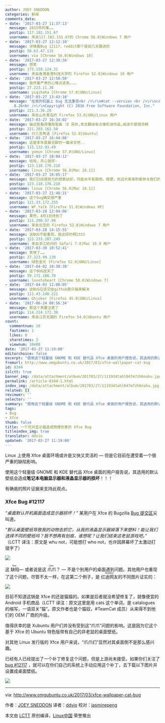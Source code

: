 ```yaml
---
author: JOEY SNEDDON
categories: 新闻
comments_data:
- date: '2017-03-27 11:37:13'
  message: 2015年的事……
  postip: 117.182.151.67
  username: 来自117.182.151.67的 Chrome 56.0|Windows 7 用户
- date: '2017-03-27 12:12:10'
  message: 详情看Bug 12117，reddit那个是前几天跟进的
  postip: 58.63.47.115
  username: vio [Chrome 56.0|Windows 10]
- date: '2017-03-27 12:38:34'
  message: 想笑
  postip: 175.159.124.31
  username: 来自香港香港科技大学的 Firefox 52.0|Windows 10 用户
- date: '2017-03-27 12:58:50'
  message: 我怀着严肃的心情点进来。。。。
  postip: 27.223.11.38
  username: yiqihaha [Chrome 57.0|GNU/Linux]
- date: '2017-03-27 13:43:10'
  message: "在我的机器上 bug 无法重现<br />\r\n#cat --version <br />\r\ncat (GNU coreutils)
    8.26<br />\r\nCopyright (C) 2016 Free Software Foundation, Inc."
  postip: 221.3.36.20
  username: 来自山东青岛的 Firefox 53.0|GNU/Linux 用户
- date: '2017-03-27 16:34:02'
  message: 猫还能看得懂简笔画 :D 另外,本文翻译有点像机译作品,阅读不是很流畅
  postip: 221.203.162.50
  username: 只三言两语 [Firefox 52.0|Ubuntu]
- date: '2017-03-27 16:44:08'
  message: 这是本年度最无聊的一篇译文吧..
  postip: 115.132.93.49
  username: yomun [Chrome 57.0|GNU/Linux]
- date: '2017-03-27 18:04:12'
  message: 哈哈，开心就好~
  postip: 123.118.176.218
  username: linux [Chrome 56.0|Mac 10.11]
- date: '2017-03-27 18:05:17'
  message: 我们已经很努力的想表达好，可能水平有限吧。顺便，欢迎大家来积极参与我们的翻译~
  postip: 123.118.176.218
  username: linux [Chrome 56.0|Mac 10.11]
- date: '2017-03-27 21:48:21'
  message: 这个bug确实很严重
  postip: 121.33.172.255
  username: Wf_talk [Firefox 51.0|Windows XP]
- date: '2017-03-28 12:04:06'
  message: 果然，4月1日快到了
  postip: 111.200.57.98
  username: 来自北京的 Firefox 52.0|Windows 7 用户
- date: '2017-03-28 14:15:55'
  message: 这BUG不能重现，我这好的啊2333
  postip: 122.233.207.249
  username: 来自浙江杭州的 Safari 7.0|Mac 10.9 用户
- date: '2017-03-30 10:52:41'
  message: 笑惨了……
  postip: 27.223.99.130
  username: 绿色圣光 [Firefox 52.0|GNU/Linux]
- date: '2017-04-02 10:30:39'
  message: 这个BUG逆天了
  postip: 59.172.188.70
  username: lovetoheart [Chrome 50.0|Windows 7]
- date: '2017-04-03 12:00:05'
  message: 这BUG应该交给github那只猫来解决
  postip: 111.43.240.221
  username: Ghjoker [Firefox 45.0|GNU/Linux]
- date: '2017-06-24 08:56:34'
  message: 那这个真要注意了
  postip: 114.224.172.38
  username: 来自江苏无锡的 Firefox 54.0|Ubuntu 用户
count:
  commentnum: 16
  favtimes: 1
  likes: 0
  sharetimes: 2
  viewnum: 10408
date: '2017-03-27 11:19:00'
editorchoice: false
excerpt: "使用这个轻量级 GNOME 和 KDE 替代品 Xfce 桌面的用户报告说，其选用的默认壁纸会造成笔记本电脑显示器和液晶显示器的损坏！！！\r\n有确凿的照片证据来支持此观点。"
fromurl: http://www.omgubuntu.co.uk/2017/03/xfce-wallpaper-cat-bug
id: 8344
islctt: true
banner_img: /data/attachment/album/201703/27/111934tahl047m7zh6nahu.jpg
permalink: /article-8344-1.html
index_img: /data/attachment/album/201703/27/111934tahl047m7zh6nahu.jpg.thumb.jpg
related: []
reviewer: ''
selector: ''
summary: "使用这个轻量级 GNOME 和 KDE 替代品 Xfce 桌面的用户报告说，其选用的默认壁纸会造成笔记本电脑显示器和液晶显示器的损坏！！！\r\n有确凿的照片证据来支持此观点。"
tags:
- Bug
- Xfce
thumb: false
title: 一个可对显示器造成物理伤害的 Xfce Bug
titleindex_img: true
translator: ddvio
updated: '2017-03-27 11:19:00'
---
```


Linux 上使用 Xfce 桌面环境或许是又快又灵活的 — 但是它目前在遭受着一个很严重的缺陷影响。


使用这个轻量级 GNOME 和 KDE 替代品 Xfce 桌面的用户报告说，其选用的默认壁纸会造成**笔记本电脑显示器和液晶显示器的损坏**！！！


有确凿的照片证据来支持此观点。


### Xfce Bug #12117


*“桌面默认开机画面造成显示器损坏！”* 某用户在 Xfce 的 Bugzilla [Bug 提交区](https://bugzilla.xfce.org/show_bug.cgi?id=12117)尖叫道。


*“默认桌面壁纸导致我的动物去抓它，从我的液晶显示器掉落下来塑料！能让我们选择不同的壁纸吗？我不想再有划痕，谁想呢？让我们结束这老鼠游戏吧。”* （LCTT 译注：原文是 whu not，可能想打 who not，也许因屏幕坏了太激动打错字了）


![](/data/attachment/album/201703/27/111934tahl047m7zh6nahu.jpg)


这<ruby> 缺陷 <rp>  （ </rp> <rt>  flaw </rt> <rp>  ） </rp></ruby> — 或者说是这<ruby> 爪爪 <rp>  （ </rp> <rt>  claw </rt> <rp>  ） </rp></ruby>？ — 不是个别用户的桌面遇到问题。其他用户也重现了这个问题，尽管不太一样，在这第二个例子，是 <ruby> 红迪网友 <rt>  Redditor </rt></ruby> 的不同图片证实的：


![](/data/attachment/album/201703/27/111934xfqieiwndirirdd5.jpg)


目前不知道这锅是 Xfce 的还是猫猫的。如果是后者就没希望修复了，就像便宜的 Android 手机商品（LCTT 译注：原文这里是用 cats 这个单词，是 catalogues 的缩写，一语双关“猫”。原文作者也是个猫奴，#TeamCat 成员）从来得不到他们的 OEM 厂商的升级。


值得庆幸的是 Xubuntu 用户们并没有受到这“爪爪”问题的影响。这是因为它这个基于 Xfce 的 Ubuntu 特色版带有自己的非老鼠的桌面壁纸。


对其他 Linux 发行版的 Xfce 用户来说，“爪爪们”显然对其桌面倒不是那么感兴趣。


已经有人已经提出了一个补丁修复这个问题，但是上游尚未接受。如果你们关注了 [bug #12117](https://bugzilla.xfce.org/show_bug.cgi?id=12117) ，就可以在你们自己的系统上手动应用这个补丁，去下载以下图片并设置成桌面壁纸。


![](/data/attachment/album/201703/27/111935u8zl54cqlglguvu4.jpg)




---


via: <http://www.omgubuntu.co.uk/2017/03/xfce-wallpaper-cat-bug>


作者：[JOEY SNEDDON](https://plus.google.com/117485690627814051450/?rel=author) 译者：[ddvio](https://github.com/ddvio) 校对：[jasminepeng](https://github.com/jasminepeng)


本文由 [LCTT](https://github.com/LCTT/TranslateProject) 原创编译，[Linux中国](https://linux.cn/) 荣誉推出